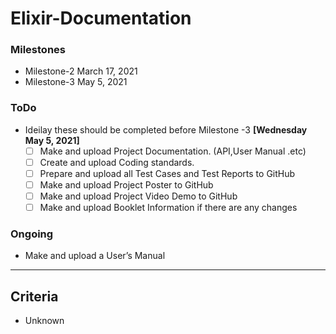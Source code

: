 # Elixir-Documentation

### Milestones
- Milestone-2 March 17, 2021
- Milestone-3 May 5, 2021

### ToDo

- Ideilay these should be completed before Milestone -3 **[Wednesday May 5, 2021]**
  - [ ] Make and upload Project Documentation. (API,User Manual .etc)
  - [ ] Create and upload Coding standards.
  - [ ] Prepare and upload all Test Cases and Test Reports to GitHub
  - [ ] Make and upload Project Poster to GitHub
  - [ ] Make and upload Project Video Demo to GitHub
  - [ ] Make and upload Booklet Information if there are any changes

### Ongoing

- Make and upload a User’s Manual
----------

## Criteria

- Unknown
